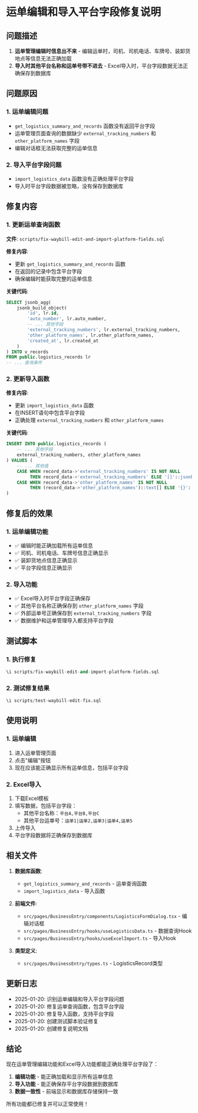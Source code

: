 # 运单编辑和导入平台字段修复说明

## 问题描述

1. **运单管理编辑时信息出不来** - 编辑运单时，司机、司机电话、车牌号、装卸货地点等信息无法正确加载
2. **导入时其他平台名称和运单号带不进去** - Excel导入时，平台字段数据无法正确保存到数据库

## 问题原因

### 1. 运单编辑问题
- `get_logistics_summary_and_records` 函数没有返回平台字段
- 运单管理页面查询的数据缺少 `external_tracking_numbers` 和 `other_platform_names` 字段
- 编辑对话框无法获取完整的运单信息

### 2. 导入平台字段问题
- `import_logistics_data` 函数没有正确处理平台字段
- 导入时平台字段数据被忽略，没有保存到数据库

## 修复内容

### 1. 更新运单查询函数

**文件**: `scripts/fix-waybill-edit-and-import-platform-fields.sql`

**修复内容**:
- 更新 `get_logistics_summary_and_records` 函数
- 在返回的记录中包含平台字段
- 确保编辑时能获取完整的运单信息

**关键代码**:
```sql
SELECT jsonb_agg(
    jsonb_build_object(
        'id', lr.id,
        'auto_number', lr.auto_number,
        -- ... 其他字段
        'external_tracking_numbers', lr.external_tracking_numbers,
        'other_platform_names', lr.other_platform_names,
        'created_at', lr.created_at
    )
) INTO v_records
FROM public.logistics_records lr
-- ... 查询条件
```

### 2. 更新导入函数

**修复内容**:
- 更新 `import_logistics_data` 函数
- 在INSERT语句中包含平台字段
- 正确处理 `external_tracking_numbers` 和 `other_platform_names`

**关键代码**:
```sql
INSERT INTO public.logistics_records (
    -- ... 其他字段
    external_tracking_numbers, other_platform_names
) VALUES (
    -- ... 其他值
    CASE WHEN record_data->'external_tracking_numbers' IS NOT NULL 
         THEN record_data->'external_tracking_numbers' ELSE '[]'::jsonb END,
    CASE WHEN record_data->'other_platform_names' IS NOT NULL 
         THEN (record_data->'other_platform_names')::text[] ELSE '{}'::text[] END
)
```

## 修复后的效果

### 1. 运单编辑功能
- ✅ 编辑时能正确加载所有运单信息
- ✅ 司机、司机电话、车牌号信息正确显示
- ✅ 装卸货地点信息正确显示
- ✅ 平台字段信息正确显示

### 2. 导入功能
- ✅ Excel导入时平台字段正确保存
- ✅ 其他平台名称正确保存到 `other_platform_names` 字段
- ✅ 外部运单号正确保存到 `external_tracking_numbers` 字段
- ✅ 数据维护和运单管理导入都支持平台字段

## 测试脚本

### 1. 执行修复
```sql
\i scripts/fix-waybill-edit-and-import-platform-fields.sql
```

### 2. 测试修复结果
```sql
\i scripts/test-waybill-edit-fix.sql
```

## 使用说明

### 1. 运单编辑
1. 进入运单管理页面
2. 点击"编辑"按钮
3. 现在应该能正确显示所有运单信息，包括平台字段

### 2. Excel导入
1. 下载Excel模板
2. 填写数据，包括平台字段：
   - 其他平台名称：`平台A,平台B,平台C`
   - 其他平台运单号：`运单1|运单2,运单3|运单4,运单5`
3. 上传导入
4. 平台字段数据将正确保存到数据库

## 相关文件

1. **数据库函数**:
   - `get_logistics_summary_and_records` - 运单查询函数
   - `import_logistics_data` - 导入函数

2. **前端文件**:
   - `src/pages/BusinessEntry/components/LogisticsFormDialog.tsx` - 编辑对话框
   - `src/pages/BusinessEntry/hooks/useLogisticsData.ts` - 数据查询Hook
   - `src/pages/BusinessEntry/hooks/useExcelImport.ts` - 导入Hook

3. **类型定义**:
   - `src/pages/BusinessEntry/types.ts` - LogisticsRecord类型

## 更新日志

- 2025-01-20: 识别运单编辑和导入平台字段问题
- 2025-01-20: 修复运单查询函数，包含平台字段
- 2025-01-20: 修复导入函数，支持平台字段
- 2025-01-20: 创建测试脚本验证修复
- 2025-01-20: 创建修复说明文档

## 结论

现在运单管理编辑功能和Excel导入功能都能正确处理平台字段了：

1. **编辑功能** - 能正确加载和显示所有运单信息
2. **导入功能** - 能正确保存平台字段数据到数据库
3. **数据一致性** - 前端显示和数据库存储保持一致

所有功能都已修复并可以正常使用！
